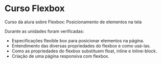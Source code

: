# Curso Flexbox
Curso da alura sobre Flexbox: Posicionamento de elementos na tela

Durante as unidades foram verificadas:

- Especificações flexible box para posicionar elementos na página.
- Entendimento das diversas propriedades do flexbox e como usá-las.
- Como as propriedades do flexbox substituem float, inline e inline-block.
- Criação de uma página responsiva com flexbox.
